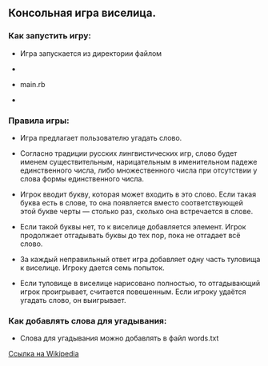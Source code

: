 ## Консольная игра виселица.

### Как запустить игру:

* Игра запускается из директории файлом 
* ```
* main.rb
* ```

### Правила игры:

* Игра предлагает пользователю угадать слово.

* Согласно традиции русских лингвистических игр, слово будет именем существительным, нарицательным в именительном падеже единственного числа, либо множественного числа при отсутствии у слова формы единственного числа.

* Игрок вводит букву, которая может входить в это слово. 
Если такая буква есть в слове, то она появляется вместо соответствующей этой букве черты — столько раз, сколько она встречается в слове. 

* Если такой буквы нет, то к виселице добавляется элемент. Игрок продолжает отгадывать буквы до тех пор, пока не отгадает всё слово.

* За каждый неправильный ответ игра добавляет одну часть туловища к виселице.
Игроку дается семь попыток.

* Если туловище в виселице нарисовано полностью, то отгадывающий игрок проигрывает, считается повешенным. 
Если игроку удаётся угадать слово, он выигрывает.

### Как добавлять слова для угадывания:

* Слова для угадывания можно добавлять в файл words.txt 

[Ссылка на Wikipedia](https://ru.wikipedia.org/wiki/%D0%92%D0%B8%D1%81%D0%B5%D0%BB%D0%B8%D1%86%D0%B0_(%D0%B8%D0%B3%D1%80%D0%B0))
